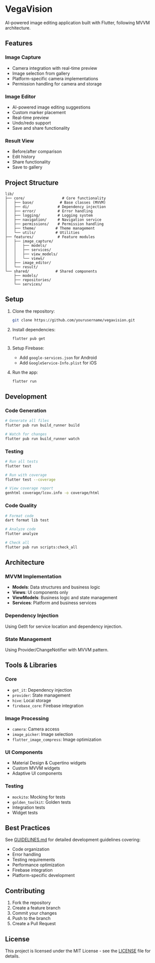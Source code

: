 # VegaVision

AI-powered image editing application built with Flutter, following MVVM architecture.

## Features

### Image Capture
- Camera integration with real-time preview
- Image selection from gallery
- Platform-specific camera implementations
- Permission handling for camera and storage

### Image Editor
- AI-powered image editing suggestions
- Custom marker placement
- Real-time preview
- Undo/redo support
- Save and share functionality

### Result View
- Before/after comparison
- Edit history
- Share functionality
- Save to gallery

## Project Structure

```
lib/
├── core/                 # Core functionality
│   ├── base/            # Base classes (MVVM)
│   ├── di/             # Dependency injection
│   ├── error/          # Error handling
│   ├── logging/        # Logging system
│   ├── navigation/     # Navigation service
│   ├── permissions/    # Permission handling
│   ├── theme/         # Theme management
│   └── utils/         # Utilities
├── features/           # Feature modules
│   ├── image_capture/
│   │   ├── models/
│   │   ├── services/
│   │   ├── view_models/
│   │   └── views/
│   ├── image_editor/
│   └── result/
└── shared/            # Shared components
    ├── models/
    ├── repositories/
    └── services/
```

## Setup

1. Clone the repository:
   ```bash
   git clone https://github.com/yourusername/vegavision.git
   ```

2. Install dependencies:
   ```bash
   flutter pub get
   ```

3. Setup Firebase:
   - Add `google-services.json` for Android
   - Add `GoogleService-Info.plist` for iOS

4. Run the app:
   ```bash
   flutter run
   ```

## Development

### Code Generation
```bash
# Generate all files
flutter pub run build_runner build

# Watch for changes
flutter pub run build_runner watch
```

### Testing
```bash
# Run all tests
flutter test

# Run with coverage
flutter test --coverage

# View coverage report
genhtml coverage/lcov.info -o coverage/html
```

### Code Quality
```bash
# Format code
dart format lib test

# Analyze code
flutter analyze

# Check all
flutter pub run scripts:check_all
```

## Architecture

### MVVM Implementation
- **Models**: Data structures and business logic
- **Views**: UI components only
- **ViewModels**: Business logic and state management
- **Services**: Platform and business services

### Dependency Injection
Using GetIt for service location and dependency injection.

### State Management
Using Provider/ChangeNotifier with MVVM pattern.

## Tools & Libraries

### Core
- `get_it`: Dependency injection
- `provider`: State management
- `hive`: Local storage
- `firebase_core`: Firebase integration

### Image Processing
- `camera`: Camera access
- `image_picker`: Image selection
- `flutter_image_compress`: Image optimization

### UI Components
- Material Design & Cupertino widgets
- Custom MVVM widgets
- Adaptive UI components

### Testing
- `mockito`: Mocking for tests
- `golden_toolkit`: Golden tests
- Integration tests
- Widget tests

## Best Practices

See [GUIDELINES.md](docs/GUIDELINES.md) for detailed development guidelines covering:
- Code organization
- Error handling
- Testing requirements
- Performance optimization
- Firebase integration
- Platform-specific development

## Contributing

1. Fork the repository
2. Create a feature branch
3. Commit your changes
4. Push to the branch
5. Create a Pull Request

## License

This project is licensed under the MIT License - see the [LICENSE](LICENSE) file for details.
